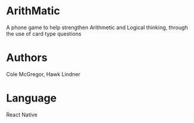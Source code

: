 # ArithMatic
A phone game to help strengthen Arithmetic and Logical thinking, through the use of card type questions

# Authors
Cole McGregor, Hawk Lindner

# Language
React Native

